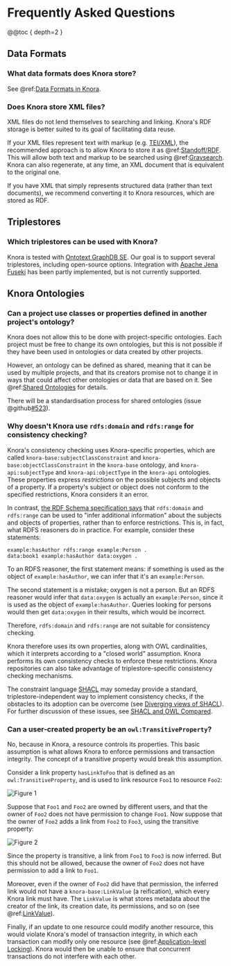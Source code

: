 <!---
Copyright © 2015-2019 the contributors (see Contributors.md).

This file is part of Knora.

Knora is free software: you can redistribute it and/or modify
it under the terms of the GNU Affero General Public License as published
by the Free Software Foundation, either version 3 of the License, or
(at your option) any later version.

Knora is distributed in the hope that it will be useful,
but WITHOUT ANY WARRANTY; without even the implied warranty of
MERCHANTABILITY or FITNESS FOR A PARTICULAR PURPOSE.  See the
GNU Affero General Public License for more details.

You should have received a copy of the GNU Affero General Public
License along with Knora.  If not, see <http://www.gnu.org/licenses/>.
-->

# Frequently Asked Questions

@@toc { depth=2 }

## Data Formats

### What data formats does Knora store?

See @ref:[Data Formats in Knora](01-introduction/data-formats.md).

### Does Knora store XML files?

XML files do not lend themselves to searching and linking. Knora's RDF storage
is better suited to its goal of facilitating data reuse.

If your XML files represent text with markup (e.g. [TEI/XML](http://www.tei-c.org/)),
the recommended approach is to allow Knora to store it as
@ref:[Standoff/RDF](01-introduction/standoff-rdf.md). This will allow both text and
markup to be searched using @ref:[Gravsearch](03-apis/api-v2/query-language.md). Knora
can also regenerate, at any time, an XML document that is equivalent to the original one.

If you have XML that simply represents structured data (rather than text documents),
we recommend converting it to Knora resources, which are stored as RDF.

## Triplestores

### Which triplestores can be used with Knora?

Knora is tested with [Ontotext GraphDB SE](http://graphdb.ontotext.com/).
Our goal is to support several triplestores, including open-source options.
Integration with [Apache Jena Fuseki](https://jena.apache.org/documentation/fuseki2/)
has been partly implemented, but is not currently supported.

## Knora Ontologies

### Can a project use classes or properties defined in another project's ontology?

Knora does not allow this to be done with project-specific ontologies.
Each project must be free to change its own ontologies, but this is not possible
if they have been used in ontologies or data created by other projects.

However, an ontology can be defined as shared, meaning that it can be used by multiple
projects, and that its creators promise not to change it in ways that could
affect other ontologies or data that are based on it. See
@ref:[Shared Ontologies](02-knora-ontologies/introduction.md#shared-ontologies) for details.

There will be a standardisation process for shared ontologies
(issue @github[#523](#523)).

### Why doesn't Knora use `rdfs:domain` and `rdfs:range` for consistency checking?

Knora's consistency checking uses Knora-specific properties, which are called
`knora-base:subjectClassConstraint` and `knora-base:objectClassConstraint` in
the `knora-base` ontology, and `knora-api:subjectType` and `knora-api:objectType`
in the `knora-api` ontologies. These properties express *restrictions* on the
possible subjects and objects of a property. If a property's subject or object
does not conform to the specified restrictions, Knora considers it an error.

In contrast,
[the RDF Schema specification says](https://www.w3.org/TR/rdf-schema/#ch_domainrange)
that `rdfs:domain` and `rdfs:range` can be used to "infer additional information"
about the subjects and objects of properties, rather than to enforce restrictions.
This is, in fact, what RDFS reasoners do in practice. For example, consider these
statements:

```
example:hasAuthor rdfs:range example:Person .
data:book1 example:hasAuthor data:oxygen .
```

To an RDFS reasoner, the first statement means: if something is used as
the object of `example:hasAuthor`, we can infer that it's an
`example:Person`.

The second statement is a mistake; oxygen is not a person. But
an RDFS reasoner would infer that `data:oxygen` is actually an
`example:Person`, since it is used as the object of
`example:hasAuthor`. Queries looking for persons would then get
`data:oxygen` in their results, which would be incorrect.

Therefore, `rdfs:domain` and `rdfs:range` are not suitable for consistency
checking.

Knora therefore uses its own properties, along with
OWL cardinalities, which it interprets according to a "closed world"
assumption. Knora performs its own consistency checks to enforce
these restrictions. Knora repositories can also take advantage of
triplestore-specific consistency checking mechanisms.

The constraint language [SHACL](https://www.w3.org/TR/shacl/) may someday
provide a standard, triplestore-independent way to implement consistency
checks, if the obstacles to its adoption can be overcome
(see [Diverging views of SHACL](https://research.nuance.com/diverging-views-of-shacl/)).
For further discussion of these issues, see
[SHACL and OWL Compared](http://spinrdf.org/shacl-and-owl.html).

### Can a user-created property be an `owl:TransitiveProperty`?

No, because in Knora, a resource controls its properties. This basic
assumption is what allows Knora to enforce permissions and transaction
integrity. The concept of a transitive property would break this assumption.

Consider a link property `hasLinkToFoo` that is defined as an `owl:TransitiveProperty`,
and is used to link resource `Foo1` to resource `Foo2`:

![Figure 1](faq-fig1.dot.png "Figure 1")

Suppose that `Foo1` and `Foo2` are owned by different users, and that
the owner of `Foo2` does not have permission to change `Foo1`.
Now suppose that the owner of `Foo2` adds a link from `Foo2` to `Foo3`,
using the transitive property:

![Figure 2](faq-fig2.dot.png "Figure 2")

Since the property is transitive, a link from `Foo1` to `Foo3` is now
inferred. But this should not be allowed, because the owner of `Foo2`
does not have permission to add a link to `Foo1`.

Moreover, even if the owner of `Foo2` did have that permission, the inferred
link would not have a `knora-base:LinkValue` (a reification), which every Knora
link must have. The `LinkValue` is what stores metadata about the creator
of the link, its creation date, its permissions, and so on
(see @ref:[LinkValue](02-knora-ontologies/knora-base.md#linkvalue)).

Finally, if an update to one resource could modify another
resource, this would violate Knora's model of transaction integrity, in which
each transaction can modify only one resource
(see @ref:[Application-level Locking](05-internals/design/principles/triplestore-updates.md#application-level-locking)). Knora
would then be unable to ensure that concurrent transactions do not
interfere with each other.
